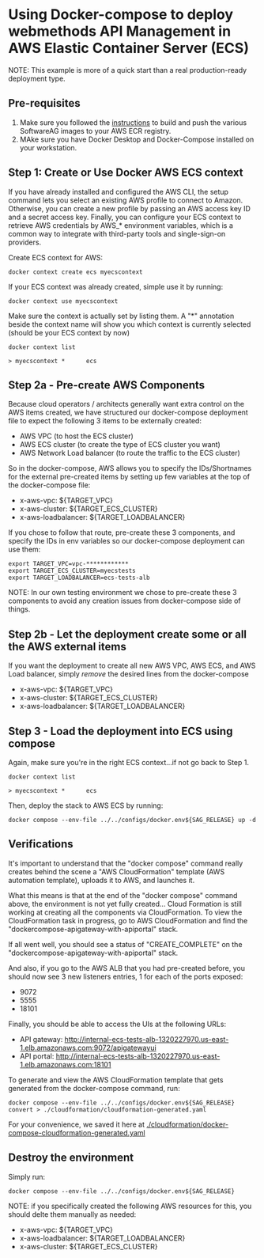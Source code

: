 # Using Docker-compose to deploy webmethods API Management in AWS Elastic Container Server (ECS)

NOTE: This example is more of a quick start than a real production-ready deployment type.

## Pre-requisites

1) Make sure you followed the [instructions](../../README.md) to build and push the various SoftwareAG images to your AWS ECR registry.
2) MAke sure you have Docker Desktop and Docker-Compose installed on your workstation.

## Step 1: Create or Use Docker AWS ECS context

If you have already installed and configured the AWS CLI, the setup command lets you select an existing AWS profile to connect to Amazon. Otherwise, you can create a new profile by passing an AWS access key ID and a secret access key. Finally, you can configure your ECS context to retrieve AWS credentials by AWS_* environment variables, which is a common way to integrate with third-party tools and single-sign-on providers.

Create ECS context for AWS:

```
docker context create ecs myecscontext
```

If your ECS context was already created, simple use it by running:

```
docker context use myecscontext
```

Make sure the context is actually set by listing them. A "*" annotation beside the context name will show you which context is currently selected (should be your ECS context by now)

```
docker context list

> myecscontext *      ecs
```

## Step 2a - Pre-create AWS Components

Because cloud operators / architects generally want extra control on the AWS items created, we have structured our docker-compose deployment file to expect the following 3 items to be externally created:

 - AWS VPC (to host the ECS cluster) 
 - AWS ECS cluster (to create the type of ECS cluster you want)
 - AWS Network Load balancer (to route the traffic to the ECS cluster) 

So in the docker-compose, AWS allows you to specify the IDs/Shortnames for the external pre-created items by setting up few variables at the top of the docker-compose file:
 - x-aws-vpc: ${TARGET_VPC}
 - x-aws-cluster: ${TARGET_ECS_CLUSTER}
 - x-aws-loadbalancer: ${TARGET_LOADBALANCER}

If you chose to follow that route, pre-create these 3 components, and specify the IDs in env variables so our docker-compose deployment can use them: 

```
export TARGET_VPC=vpc-************
export TARGET_ECS_CLUSTER=myecstests
export TARGET_LOADBALANCER=ecs-tests-alb
```

NOTE: In our own testing environment we chose to pre-create these 3 components to avoid any creation issues from docker-compose side of things.

## Step 2b - Let the deployment create some or all the AWS external items

If you want the deployment to create all new AWS VPC, AWS ECS, and AWS Load balancer, simply *remove* the desired lines from the docker-compose
 - x-aws-vpc: ${TARGET_VPC}
 - x-aws-cluster: ${TARGET_ECS_CLUSTER}
 - x-aws-loadbalancer: ${TARGET_LOADBALANCER}

## Step 3 - Load the deployment into ECS using compose

Again, make sure you're in the right ECS context...if not go back to Step 1.

```
docker context list

> myecscontext *      ecs
```

Then, deploy the stack to AWS ECS by running:

```
docker compose --env-file ../../configs/docker.env${SAG_RELEASE} up -d
```

## Verifications

It's important to understand that the "docker compose" command really creates behind the scene a "AWS CloudFormation" template (AWS automation template), uploads it to AWS, and launches it.

What this means is that at the end of the "docker compose" command above, the environment is not yet fully created... Cloud Formation is still working at creating all the components via CloudFormation.
To view the CloudFormation task in progress, go to AWS CloudFormation and find the "dockercompose-apigateway-with-apiportal" stack.

If all went well, you should see a status of "CREATE_COMPLETE" on the "dockercompose-apigateway-with-apiportal" stack. 

And also, if you go to the AWS ALB that you had pre-created before, you should now see 3 new listeners entries, 1 for each of the ports exposed:
 - 9072
 - 5555
 - 18101

Finally, you should be able to access the UIs at the following URLs:
 - API gateway: http://internal-ecs-tests-alb-1320227970.us-east-1.elb.amazonaws.com:9072/apigatewayui
 - API portal: http://internal-ecs-tests-alb-1320227970.us-east-1.elb.amazonaws.com:18101

To generate and view the AWS CloudFormation template that gets generated from the docker-compose command, run:

```
docker compose --env-file ../../configs/docker.env${SAG_RELEASE} convert > ./cloudformation/cloudformation-generated.yaml
```

For your convenience, we saved it here at [./cloudformation/docker-compose-cloudformation-generated.yaml](./cloudformation/docker-compose-cloudformation-generated.yaml)

## Destroy the environment

Simply run:

```
docker compose --env-file ../../configs/docker.env${SAG_RELEASE} 
```

NOTE: if you specifically created the following AWS resources for this, you should delte them manually as needed:
 - x-aws-vpc: ${TARGET_VPC}
 - x-aws-loadbalancer: ${TARGET_LOADBALANCER}
 - x-aws-cluster: ${TARGET_ECS_CLUSTER}
